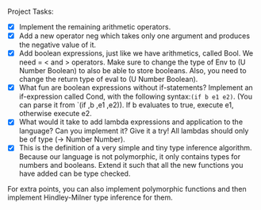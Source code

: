 Project Tasks:

- [x] Implement the remaining arithmetic operators.
- [x] Add a new operator neg which takes only one argument and produces
the negative value of it.
- [x] Add boolean expressions, just like we have arithmetics, called
Bool. We need = < and > operators. Make sure to change the type of Env to (U Number Boolean) to also be able to store booleans. Also, you need to change the return type of eval to (U Number Boolean).
- [x] What fun are boolean expressions without if-statements? Implement an if-expression called Cond, with the following syntax:`(if b e1 e2)`. (You can parse it from \`(if ,b ,e1 ,e2)). If b evaluates to true, execute e1, otherwise execute e2.
- [x] What would it take to add lambda expressions and application to
the language? Can you implement it? Give it a try! All lambdas
should only be of type (-> Number Number).
- [x] This is the definition of a very simple and tiny type inference
algorithm. Because our language is not polymorphic, it only
contains types for numbers and booleans. Extend it such that all
the new functions you have added can be type checked.

For extra points, you can also implement polymorphic functions and
then implement Hindley-Milner type inference for them.
